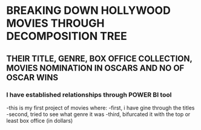 # BREAKING DOWN HOLLYWOOD MOVIES THROUGH DECOMPOSITION TREE
## THEIR TITLE, GENRE, BOX OFFICE COLLECTION, MOVIES NOMINATION IN OSCARS AND NO OF OSCAR WINS
###  I have established relationships through POWER BI tool 
-this is my first project of movies where:
-first, i have gine through the titles
-second, tried to see what genre it was
-third, bifurcated it with the top or least box office (in dollars)

